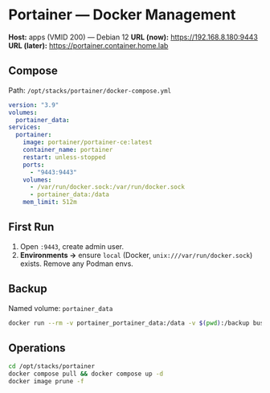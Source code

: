 # Portainer — Docker Management
**Host:** apps (VMID 200) — Debian 12
**URL (now):** https://192.168.8.180:9443
**URL (later):** https://portainer.container.home.lab

## Compose
Path: `/opt/stacks/portainer/docker-compose.yml`
```yaml
version: "3.9"
volumes:
  portainer_data:
services:
  portainer:
    image: portainer/portainer-ce:latest
    container_name: portainer
    restart: unless-stopped
    ports:
      - "9443:9443"
    volumes:
      - /var/run/docker.sock:/var/run/docker.sock
      - portainer_data:/data
    mem_limit: 512m
```

## First Run
1. Open `:9443`, create admin user.
2. **Environments →** ensure `local` (Docker, `unix:///var/run/docker.sock`) exists. Remove any Podman envs.

## Backup
Named volume: `portainer_data`
```bash
docker run --rm -v portainer_portainer_data:/data -v $(pwd):/backup busybox tar czf /backup/portainer_data.tgz /data
```

## Operations
```bash
cd /opt/stacks/portainer
docker compose pull && docker compose up -d
docker image prune -f
```
